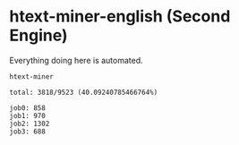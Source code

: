 # htext-miner-english (Second Engine)

Everything doing here is automated.

```
htext-miner

total: 3818/9523 (40.09240785466764%)

job0: 858
job1: 970
job2: 1302
job3: 688
```